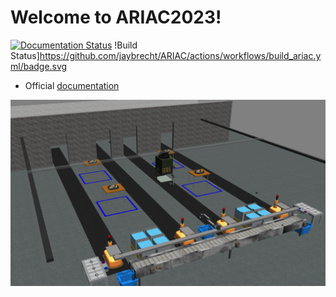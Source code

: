 # Welcome to ARIAC2023!


[![Documentation Status](https://readthedocs.org/projects/ariac/badge/?version=latest)](https://ariac.readthedocs.io/en/latest/?badge=latest) !Build Status]https://github.com/jaybrecht/ARIAC/actions/workflows/build_ariac.yml/badge.svg

* Official [documentation](https://ariac.readthedocs.io/en/latest/)

![Environment](docs/images/environment.png)
